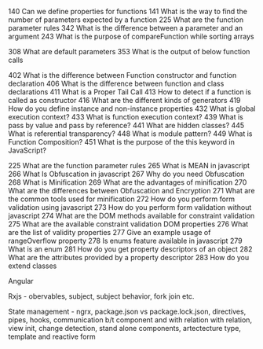 140	Can we define properties for functions
141	What is the way to find the number of parameters expected by a function
225	What are the function parameter rules
342	What is the difference between a parameter and an argument
243	What is the purpose of compareFunction while sorting arrays

308	What are default parameters
353	What is the output of below function calls

402	What is the difference between Function constructor and function declaration
406	What is the difference between function and class declarations
411	What is a Proper Tail Call
413	How to detect if a function is called as constructor
416	What are the different kinds of generators
419	How do you define instance and non-instance properties
432	What is global execution context?
433	What is function execution context?
439	What is pass by value and pass by reference?
441	What are hidden classes?
445	What is referential transparency?
448	What is module pattern?
449	What is Function Composition?
451	What is the purpose of the this keyword in JavaScript?

225 What are the function parameter rules
265	What is MEAN in javascript
266	What Is Obfuscation in javascript
267	Why do you need Obfuscation
268	What is Minification
269	What are the advantages of minification
270	What are the differences between Obfuscation and Encryption
271	What are the common tools used for minification
272	How do you perform form validation using javascript
273	How do you perform form validation without javascript
274	What are the DOM methods available for constraint validation
275	What are the available constraint validation DOM properties
276	What are the list of validity properties
277	Give an example usage of rangeOverflow property
278	Is enums feature available in javascript
279	What is an enum
281	How do you get property descriptors of an object
282	What are the attributes provided by a property descriptor
283	How do you extend classes


Angular

Rxjs - obervables, subject, subject behavior, fork join etc.

State management - ngrx, package.json vs package.lock.json, directives, pipes, hooks, communication b/t component and with relation with relation, view init, change detection, stand alone components, artectecture type, template and reactive form
